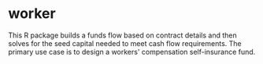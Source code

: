 # worker
This R package builds a funds flow based on contract details and then solves for the seed capital needed to meet cash flow requirements. The primary use case is to design a workers' compensation self-insurance fund.
